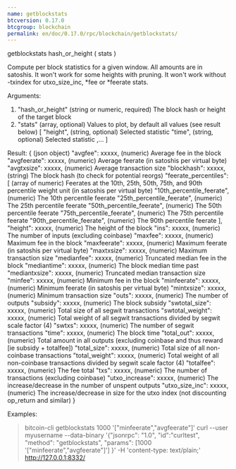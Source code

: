 ```yaml
---
name: getblockstats
btcversion: 0.17.0
btcgroup: blockchain
permalink: en/doc/0.17.0/rpc/blockchain/getblockstats/
---
```


getblockstats hash_or_height ( stats )

Compute per block statistics for a given window. All amounts are in satoshis.
It won't work for some heights with pruning.
It won't work without -txindex for utxo_size_inc, *fee or *feerate stats.

Arguments:
1. "hash_or_height"     (string or numeric, required) The block hash or height of the target block
2. "stats"              (array,  optional) Values to plot, by default all values (see result below)
    [
      "height",         (string, optional) Selected statistic
      "time",           (string, optional) Selected statistic
      ,...
    ]

Result:
{                           (json object)
  "avgfee": xxxxx,          (numeric) Average fee in the block
  "avgfeerate": xxxxx,      (numeric) Average feerate (in satoshis per virtual byte)
  "avgtxsize": xxxxx,       (numeric) Average transaction size
  "blockhash": xxxxx,       (string) The block hash (to check for potential reorgs)
  "feerate_percentiles": [  (array of numeric) Feerates at the 10th, 25th, 50th, 75th, and 90th percentile weight unit (in satoshis per virtual byte)
      "10th_percentile_feerate",      (numeric) The 10th percentile feerate
      "25th_percentile_feerate",      (numeric) The 25th percentile feerate
      "50th_percentile_feerate",      (numeric) The 50th percentile feerate
      "75th_percentile_feerate",      (numeric) The 75th percentile feerate
      "90th_percentile_feerate",      (numeric) The 90th percentile feerate
  ],
  "height": xxxxx,          (numeric) The height of the block
  "ins": xxxxx,             (numeric) The number of inputs (excluding coinbase)
  "maxfee": xxxxx,          (numeric) Maximum fee in the block
  "maxfeerate": xxxxx,      (numeric) Maximum feerate (in satoshis per virtual byte)
  "maxtxsize": xxxxx,       (numeric) Maximum transaction size
  "medianfee": xxxxx,       (numeric) Truncated median fee in the block
  "mediantime": xxxxx,      (numeric) The block median time past
  "mediantxsize": xxxxx,    (numeric) Truncated median transaction size
  "minfee": xxxxx,          (numeric) Minimum fee in the block
  "minfeerate": xxxxx,      (numeric) Minimum feerate (in satoshis per virtual byte)
  "mintxsize": xxxxx,       (numeric) Minimum transaction size
  "outs": xxxxx,            (numeric) The number of outputs
  "subsidy": xxxxx,         (numeric) The block subsidy
  "swtotal_size": xxxxx,    (numeric) Total size of all segwit transactions
  "swtotal_weight": xxxxx,  (numeric) Total weight of all segwit transactions divided by segwit scale factor (4)
  "swtxs": xxxxx,           (numeric) The number of segwit transactions
  "time": xxxxx,            (numeric) The block time
  "total_out": xxxxx,       (numeric) Total amount in all outputs (excluding coinbase and thus reward [ie subsidy + totalfee])
  "total_size": xxxxx,      (numeric) Total size of all non-coinbase transactions
  "total_weight": xxxxx,    (numeric) Total weight of all non-coinbase transactions divided by segwit scale factor (4)
  "totalfee": xxxxx,        (numeric) The fee total
  "txs": xxxxx,             (numeric) The number of transactions (excluding coinbase)
  "utxo_increase": xxxxx,   (numeric) The increase/decrease in the number of unspent outputs
  "utxo_size_inc": xxxxx,   (numeric) The increase/decrease in size for the utxo index (not discounting op_return and similar)
}

Examples:
> bitcoin-cli getblockstats 1000 '["minfeerate","avgfeerate"]'
> curl --user myusername --data-binary '{"jsonrpc": "1.0", "id":"curltest", "method": "getblockstats", "params": [1000 '["minfeerate","avgfeerate"]'] }' -H 'content-type: text/plain;' http://127.0.0.1:8332/


